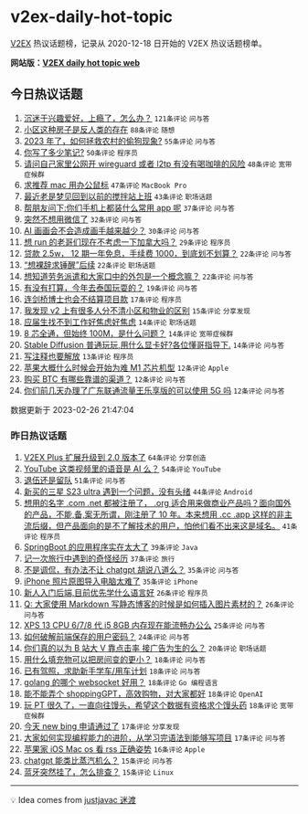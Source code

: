 # v2ex-daily-hot-topic

[V2EX](https://www.v2ex.com/) 热议话题榜，记录从 2020-12-18 日开始的 V2EX 热议话题榜单。

**网站版：[V2EX daily hot topic web](https://boojack.github.io/v2ex-daily-hot-topic-web/)**

## 今日热议话题

<!-- TODAY BEGIN -->

1. [沉迷于兴趣爱好，上瘾了，怎么办？](https://www.v2ex.com/t/919210) `121条评论` `问与答`
1. [小区这种房子是反人类的存在](https://www.v2ex.com/t/919288) `88条评论` `随想`
1. [2023 年了，如何拯救农村的偷狗现象?](https://www.v2ex.com/t/919241) `55条评论` `问与答`
1. [你写了多少笔记?](https://www.v2ex.com/t/919258) `50条评论` `程序员`
1. [请问自己家里公网开 wireguard 或者 l2tp 有没有喝咖啡的风险](https://www.v2ex.com/t/919218) `48条评论` `宽带症候群`
1. [求推荐 mac 用办公鼠标](https://www.v2ex.com/t/919302) `47条评论` `MacBook Pro`
1. [最近老是梦见回到以前的搅拌站上班](https://www.v2ex.com/t/919209) `43条评论` `职场话题`
1. [帮朋友问下:你们手机上都装什么常用 app 呢](https://www.v2ex.com/t/919219) `37条评论` `问与答`
1. [突然不想用微信了](https://www.v2ex.com/t/919304) `32条评论` `问与答`
1. [AI 画画会不会造成画手越来越少？](https://www.v2ex.com/t/919285) `30条评论` `问与答`
1. [想 run 的老哥们现在不考虑一下加拿大吗？](https://www.v2ex.com/t/919339) `29条评论` `程序员`
1. [贷款 2.5w， 12 期一年免息，手续费 1000，到底划不划算？](https://www.v2ex.com/t/919290) `22条评论` `问与答`
1. [“想裸辞求锤醒”后续](https://www.v2ex.com/t/919216) `22条评论` `职场话题`
1. [想知道劳务派遣和大家口中的外包是一个概念嘛？](https://www.v2ex.com/t/919213) `22条评论` `问与答`
1. [有没有打算，今年去泰国玩耍的？](https://www.v2ex.com/t/919226) `19条评论` `问与答`
1. [连剑桥博士也会不结算项目款](https://www.v2ex.com/t/919300) `17条评论` `程序员`
1. [我发现 v2 上有很多人分不清小区和物业的区别](https://www.v2ex.com/t/919311) `15条评论` `分享发现`
1. [应届生找不到工作好焦虑好焦虑](https://www.v2ex.com/t/919330) `14条评论` `职场话题`
1. [8 芯全通，但始终 100M，是什么问题？](https://www.v2ex.com/t/919293) `14条评论` `宽带症候群`
1. [Stable Diffusion 普通玩玩,用什么显卡好?各位懂哥指导下.](https://www.v2ex.com/t/919223) `14条评论` `问与答`
1. [写注释也要解放](https://www.v2ex.com/t/919345) `13条评论` `程序员`
1. [苹果大概什么时候会开始为难 M1 芯片机型](https://www.v2ex.com/t/919298) `12条评论` `Apple`
1. [购买 BTC 有哪些靠谱的渠道？](https://www.v2ex.com/t/919214) `12条评论` `问与答`
1. [你们前几天办理了广东联通流量王乐享版的可以使用 5G 吗](https://www.v2ex.com/t/919212) `12条评论` `问与答`

数据更新于 2023-02-26 21:47:04

<!-- TODAY END -->

### 昨日热议话题

<!-- YESTERDAY BEGIN -->

1. [V2EX Plus 扩展升级到 2.0 版本了](https://www.v2ex.com/t/919083) `64条评论` `分享创造`
1. [YouTube 这类视频里的语音是 AI 么？](https://www.v2ex.com/t/919096) `54条评论` `YouTube`
1. [退伍还是留队](https://www.v2ex.com/t/919165) `51条评论` `问与答`
1. [新买的三星 S23 ultra 遇到一个问题，没有头绪](https://www.v2ex.com/t/919070) `44条评论` `Android`
1. [想用的名字 .com .net 都被注册了， .org 适合用来做商业产品吗？面向国外的产品，不能,备,案无所谓，刚注册了 10 年。本来想用 .cc .app 这样的非主流后缀，但产品面向的是不了解技术的用户，怕他们看不出来这是域名。](https://www.v2ex.com/t/919144) `41条评论` `程序员`
1. [SpringBoot 的应用程序实在太大了](https://www.v2ex.com/t/919133) `39条评论` `Java`
1. [记一次旅行中遇到的奇怪经历](https://www.v2ex.com/t/919054) `37条评论` `旅行`
1. [不是调侃，有办法不让 chatgpt 胡说八道么？](https://www.v2ex.com/t/919068) `35条评论` `问与答`
1. [iPhone 照片原图导入电脑太难了](https://www.v2ex.com/t/919091) `35条评论` `iPhone`
1. [新人入门后端,目前优先学什么语言好](https://www.v2ex.com/t/919163) `26条评论` `程序员`
1. [Q: 大家使用 Markdown 写静态博客的时候是如何插入图片素材的？](https://www.v2ex.com/t/919130) `26条评论` `问与答`
1. [XPS 13 CPU 6/7/8 代 i5 8GB 内存现在能流畅办公么](https://www.v2ex.com/t/919131) `25条评论` `问与答`
1. [如何破解前端保存的用户密码？](https://www.v2ex.com/t/919150) `24条评论` `问与答`
1. [你们真的以为 B 站大 V 靠点击率 接广告为生的么？](https://www.v2ex.com/t/919176) `20条评论` `职场话题`
1. [用什么填充物可以把房间变的更小？](https://www.v2ex.com/t/919181) `18条评论` `问与答`
1. [已有驾照，求助新手学车/用车计划](https://www.v2ex.com/t/919151) `18条评论` `问与答`
1. [golang 的哪个 websocket 好用？](https://www.v2ex.com/t/919140) `18条评论` `Go 编程语言`
1. [能不能弄个 shoppingGPT，高效购物，对大家都好](https://www.v2ex.com/t/919077) `18条评论` `OpenAI`
1. [玩 PT 很久了，一直向往馒头，希望这个数据有资格求个馒头药](https://www.v2ex.com/t/919059) `18条评论` `宽带症候群`
1. [今天 new bing 申请通过了](https://www.v2ex.com/t/919122) `17条评论` `分享发现`
1. [大家如何实现编程能力的进阶，从学习完语法到能够写项目](https://www.v2ex.com/t/919109) `17条评论` `问与答`
1. [苹果家 iOS Mac os 看 rss 正确姿势](https://www.v2ex.com/t/919087) `16条评论` `Apple`
1. [chatgpt 能类比蒸汽机么？](https://www.v2ex.com/t/919191) `15条评论` `问与答`
1. [蓝牙突然挂了，怎么排查？](https://www.v2ex.com/t/919102) `15条评论` `Linux`

<!-- YESTERDAY END -->

---

💡 Idea comes from [justjavac 迷渡](https://github.com/justjavac/)
